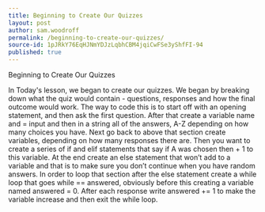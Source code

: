 ```yaml
---
title: Beginning to Create Our Quizzes
layout: post
author: sam.woodroff
permalink: /beginning-to-create-our-quizzes/
source-id: 1pJRkY76EqHJNmYDJzLqbhCBM4jqiCwFSe3yShfFI-94
published: true
---
```

Beginning to Create Our Quizzes

In Today's lesson, we began to create our quizzes. We began by breaking down what the quiz would contain - questions, responses and how the final outcome would work. The way to code this is to start off with an opening statement, and then ask the first question. After that create a variable name and = input and then in a string all of the answers, A-Z depending on how many choices you have. Next go back to above that section create variables, depending on how many responses there are. Then you want to create a series of if and elif statements that say if A was chosen then + 1 to this variable. At the end create an else statement that won’t add to a variable and that is to make sure you don’t continue when you have random answers. In order to loop that section after the else statement create a while loop that goes while == answered, obviously before this creating a variable named answered = 0. After each response write answered += 1 to make the variable increase and then exit the while loop.


